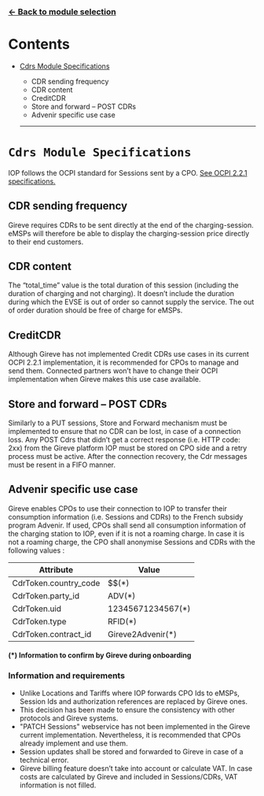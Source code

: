 ### [<- Back to module selection](cpo_edits.md)

# Contents

* [Cdrs Module Specifications](#cdrs-module-specifications)
  - CDR sending frequency
  - CDR content
  - CreditCDR
  - Store and forward – POST CDRs
  - Advenir specific use case
 
  ***

# `Cdrs Module Specifications`

IOP follows the OCPI standard for Sessions sent by a CPO. [See OCPI 2.2.1 specifications.](https://github.com/ocpi/ocpi/blob/release-2.2.1-bugfixes/mod_cdrs.asciidoc)

## CDR sending frequency
Gireve requires CDRs to be sent directly at the end of the charging-session.
eMSPs will therefore be able to display the charging-session price directly to their end customers.

## CDR content
The “total_time” value is the total duration of this session (including the duration of charging and not charging). 
It doesn’t include the duration during which the EVSE is out of order so cannot supply the service. The out of order duration should be free of charge for eMSPs.

## CreditCDR
Although Gireve has not implemented Credit CDRs use cases in its current OCPI 2.2.1 implementation, it is recommended for CPOs to manage and send them.
Connected partners won’t have to change their OCPI implementation when Gireve makes this use case available.


## Store and forward – POST CDRs
Similarly to a PUT sessions, Store and Forward mechanism must be implemented to ensure that no CDR can be lost, in case of a connection loss. Any POST Cdrs that didn’t get a correct response (i.e. HTTP code: 2xx) from the Gireve platform IOP must be stored on CPO side and a retry process must be active. After the connection recovery, the Cdr messages must be resent in a FIFO manner.

## Advenir specific use case

Gireve enables CPOs to use their connection to IOP to transfer their consumption information (i.e. Sessions and CDRs) to the French subsidy program Advenir.
If used, CPOs shall send all consumption information of the charging station to IOP, even if it is not a roaming charge.
In case it is not a roaming charge, the CPO shall anonymise Sessions and CDRs with the following values :

| Attribute |	Value |
| ----------- | ----------- |
| CdrToken.country_code |	$$(*) |
| CdrToken.party_id	| ADV(*) |
| CdrToken.uid	| 12345671234567(*) |
| CdrToken.type	| RFID(*) |
| CdrToken.contract_id	| Gireve2Advenir(*) |

#### (*) Information to confirm by Gireve during onboarding

### Information and requirements

-   Unlike Locations and Tariffs where IOP forwards CPO Ids to eMSPs, Session Ids and authorization references are replaced by Gireve ones.
-   This decision has been made to ensure the consistency with other protocols and Gireve systems.
-   "PATCH Sessions" webservice has not been implemented in the Gireve current implementation. Nevertheless, it is recommended that CPOs already implement and use them.
-   Session updates shall be stored and forwarded to Gireve in case of a technical error.
-   Gireve billing feature doesn’t take into account or calculate VAT. In case costs are calculated by Gireve and included in Sessions/CDRs, VAT information is not filled.
